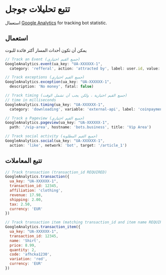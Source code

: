 # تتبع تحليلات جوجل

استعمال [Google Analytics](https://analytics.google.com/analytics/web/) for tracking bot statistic.

## استعمال

يمكن أن تكون أحداث المسار أكثر فائدة للبوت

```javascript
// Track an Event (جميع القيم اختياري)
GoogleAnalytics.event(ua_key: "UA-XXXXXX-1",
  category: 'refferal', action: 'attracted by', label: user.id, value: 1)
```



```javascript
// Track exceptions (جميع القيم اختياري)
GoogleAnalytics.exception(ua_key: "UA-XXXXXX-1",
  description: 'No money', fatal: false)
```



```javascript
// Track timing (جميع القيم اختيارية ، ولكن يجب أن تشمل الوقت)
// time in milliseconds
GoogleAnalytics.timing(ua_key: "UA-XXXXXX-1",
  category: 'downloading', variable: 'external-api', label: 'coinpayments', time: 50)
```



```javascript
// Track a Pageview (جميع القيم اختياري)
GoogleAnalytics.pageview(ua_key: "UA-XXXXXX-1",
  path: '/vip-area', hostname: 'bots.business', title: 'Vip Area')
```



```javascript
// Track social activity (جميع القيم المطلوبة)
GoogleAnalytics.social(ua_key: "UA-XXXXXX-1",
  action: 'like', network: 'bot', target: '/article_1')
```

## تتبع المعاملات

```javascript
// Track transaction (transaction_id REQUIRED)
GoogleAnalytics.transaction({
  ua_key: "UA-XXXXXX-1",
  transaction_id: 12345,
  affiliation: 'clothing',
  revenue: 17.98,
  shipping: 2.00,
  tax: 2.50,
  currency: 'EUR'
})
```



```javascript
// Track transaction item (matching transaction_id and item name REQUIRED)
GoogleAnalytics.transaction_item({
  ua_key: "UA-XXXXXX-1",
  transaction_id: 12345,
  name: 'Shirt',
  price: 8.99,
  quantity: 2,
  code: 'afhcka1230',
  variation: 'red',
  currency: 'EUR'
})
```




